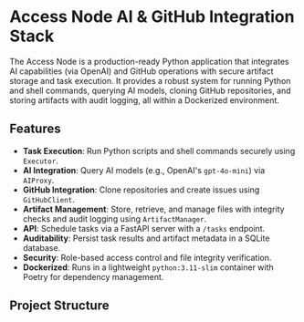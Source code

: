 # Access Node AI & GitHub Integration Stack

The Access Node is a production-ready Python application that integrates AI capabilities (via OpenAI) and GitHub operations with secure artifact storage and task execution. It provides a robust system for running Python and shell commands, querying AI models, cloning GitHub repositories, and storing artifacts with audit logging, all within a Dockerized environment.

## Features

- **Task Execution**: Run Python scripts and shell commands securely using `Executor`.
- **AI Integration**: Query AI models (e.g., OpenAI's `gpt-4o-mini`) via `AIProxy`.
- **GitHub Integration**: Clone repositories and create issues using `GitHubClient`.
- **Artifact Management**: Store, retrieve, and manage files with integrity checks and audit logging using `ArtifactManager`.
- **API**: Schedule tasks via a FastAPI server with a `/tasks` endpoint.
- **Auditability**: Persist task results and artifact metadata in a SQLite database.
- **Security**: Role-based access control and file integrity verification.
- **Dockerized**: Runs in a lightweight `python:3.11-slim` container with Poetry for dependency management.

## Project Structure